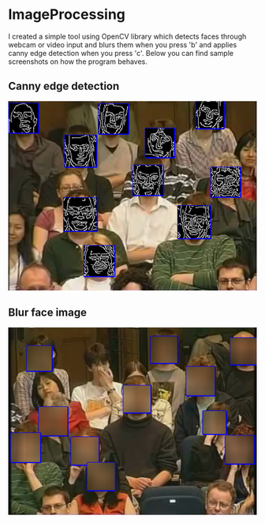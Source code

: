 # ImageProcessing
I created a simple tool using OpenCV library which detects faces through webcam or video input and blurs them when you press 'b' and applies canny edge detection when you press 'c'. Below you can find sample screenshots on how the program behaves.
## Canny edge detection
![Canny](cannyImage.png)




## Blur face image
![Blurry](blurImage.png)





